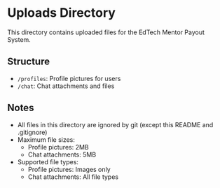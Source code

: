 # Uploads Directory

This directory contains uploaded files for the EdTech Mentor Payout System.

## Structure

- `/profiles`: Profile pictures for users
- `/chat`: Chat attachments and files

## Notes

- All files in this directory are ignored by git (except this README and .gitignore)
- Maximum file sizes:
  - Profile pictures: 2MB
  - Chat attachments: 5MB
- Supported file types:
  - Profile pictures: Images only
  - Chat attachments: All file types 